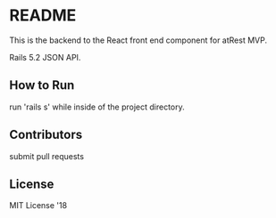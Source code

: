 # README
This is the backend to the React front end component for atRest MVP. 

Rails 5.2 JSON API. 

## How to Run

run 'rails s' while inside of the project directory. 

## Contributors
submit pull requests

## License
MIT License '18
